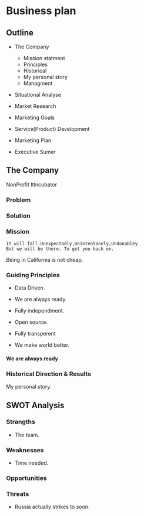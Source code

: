 # Business plan

## Outline

- The Company
    - Mission statment
    - Principles
    - Historical
	- My personal story
    - Managment


- Situational Analyse

- Market Research
- Marketing  Goals 
- Service(Product) Development
- Marketing Plan



- Executive Sumer

## The Company 

NonProfit 
ItIncubator 
### Problem 

### Solution

### Mission 
	
	It will fall.Unexpectadly,Unintentanely,Undonabley
	But we will be there. To get you back on.
	
Being in California is not cheap.

	
### Guiding Principles
	
- Data Driven.
- We are always ready.
- Fully independment.

- Open source.
- Fully transperent
- We make world better.



#### We are always ready

### Historical Direction & Results

My personal story.


## SWOT Analysis

### Strangths 

- The team.

### Weaknesses

- Time needed.

### Opportunities

### Threats

- Russia actually strikes to soon.
